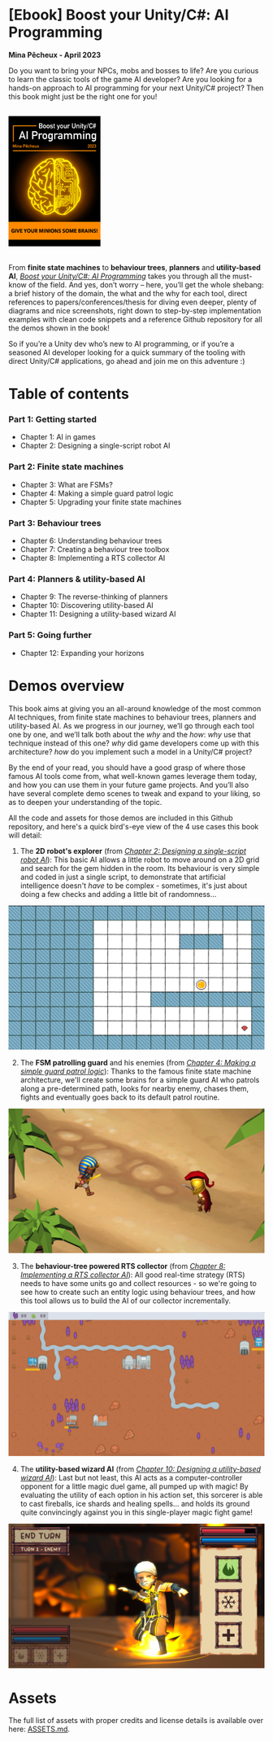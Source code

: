 # [Ebook] Boost your Unity/C#: AI Programming

**Mina Pêcheux - April 2023**

Do you want to bring your NPCs, mobs and bosses to life? Are you curious to learn the classic tools of the game AI developer? Are you looking for a hands-on approach to AI programming for your next Unity/C# project? Then this book might just be the right one for you!

<img style="height: 256px; width: auto; margin: 1rem 0;" src="doc/cover.png" />

From **finite state machines** to **behaviour trees**, **planners** and **utility-based AI**, <u>_Boost your Unity/C#: AI Programming_</u> takes you through all the must-know of the field. And yes, don’t worry – here, you’ll get the whole shebang: a brief history of the domain, the what and the why for each tool, direct references to papers/conferences/thesis for diving even deeper, plenty of diagrams and nice screenshots, right down to step-by-step implementation examples with clean code snippets and a reference Github repository for all the demos shown in the book!

So if you’re a Unity dev who’s new to AI programming, or if you’re a seasoned AI developer looking for a quick summary of the tooling with direct Unity/C# applications, go ahead and join me on this adventure :)

# Table of contents

### Part 1: Getting started
- Chapter 1: AI in games
- Chapter 2: Designing a single-script robot AI

### Part 2: Finite state machines

- Chapter 3: What are FSMs?
- Chapter 4: Making a simple guard patrol logic
- Chapter 5: Upgrading your finite state machines

### Part 3: Behaviour trees

- Chapter 6: Understanding behaviour trees
- Chapter 7: Creating a behaviour tree toolbox
- Chapter 8: Implementing a RTS collector AI

### Part 4: Planners & utility-based AI

- Chapter 9: The reverse-thinking of planners
- Chapter 10: Discovering utility-based AI
- Chapter 11: Designing a utility-based wizard AI

### Part 5: Going further

- Chapter 12: Expanding your horizons

# Demos overview

This book aims at giving you an all-around knowledge of the most common AI techniques, from finite state machines to behaviour trees, planners and utility-based AI. As we progress in our journey, we’ll go through each tool one by one, and we’ll talk both about the _why_ and the _how_: _why_ use that technique instead of this one? _why_ did game developers come up with this architecture? _how_ do you implement such a model in a Unity/C# project?

By the end of your read, you should have a good grasp of where those famous AI tools come from, what well-known games leverage them today, and how you can use them in your future game projects. And you’ll also have several complete demo scenes to tweak and expand to your liking, so as to deepen your understanding of the topic.

All the code and assets for those demos are included in this Github repository, and here's a quick bird's-eye view of the 4 use cases this book will detail:

1. The **2D robot's explorer** (from <u>_Chapter 2: Designing a single-script robot AI_</u>): This basic AI allows a little robot to move around on a 2D grid and search for the gem hidden in the room. Its behaviour is very simple and coded in just a single script, to demonstrate that artificial intelligence doesn't _have_ to be complex - sometimes, it's just about doing a few checks and adding a little bit of randomness...

<img src="doc/01_robot-ai.png" />

2. The **FSM patrolling guard** and his enemies (from <u>_Chapter 4: Making a simple guard patrol logic_</u>): Thanks to the famous finite state machine architecture, we'll create some brains for a simple guard AI who patrols along a pre-determined path, looks for nearby enemy, chases them, fights and eventually goes back to its default patrol routine.

<img src="doc/02_fsm-guard.png" />

3. The **behaviour-tree powered RTS collector** (from <u>_Chapter 8: Implementing a RTS collector AI_</u>): All good real-time strategy (RTS) needs to have some units go and collect resources - so we're going to see how to create such an entity logic using behaviour trees, and how this tool allows us to build the AI of our collector incrementally.

<img src="doc/03_bt-collector.png" />

4. The **utility-based wizard AI** (from <u>_Chapter 10: Designing a utility-based wizard AI_</u>): Last but not least, this AI acts as a computer-controller opponent for a little magic duel game, all pumped up with magic! By evaluating the utility of each option in his action set, this sorcerer is able to cast fireballs, ice shards and healing spells... and holds its ground quite convincingly against you in this single-player magic fight game!

<img src="doc/04_ubai-mage.png" />

# Assets

The full list of assets with proper credits and license details is available over here: [ASSETS.md](./ASSETS.md).
